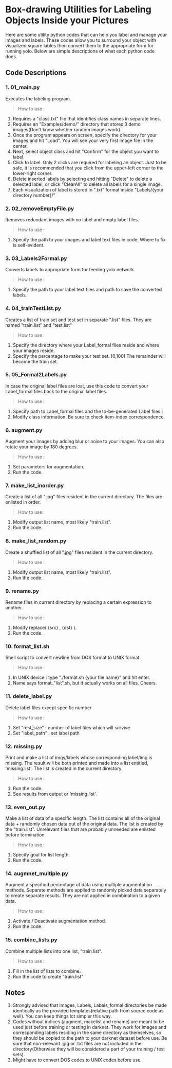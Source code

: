 # Box-drawing Utilities for Labeling Objects Inside your Pictures

Here are some utility python codes that can help you label and manage your images and labels. These codes allow you to surround your object with visualized square lables then convert them to the appropriate form for running yolo. Below are simple descriptions of what each python code does.

## Code Descriptions
### 1. 01_main.py
Executes the labeling program.
> How to use :
1. Requires a "class.txt" file that identifies class names in separate lines.
2. Requires an "Examples/demo/" directory that stores 3 demo images(Don't know whether random images work).
3. Once the program appears on screen, specify the directory for your images and hit "Load". You will see your very first image file in the center.
4. Next, select object class and hit "Confirm" for the object you want to label.
5. Click to label. Only 2 clicks are required for labeling an object. Just to be safe, it is recommended that you click from the upper-left corner to the lower-right corner.
6. Delete inserted labels by selecting and hitting "Delete" to delete a selected label, or click "ClearAll" to delete all labels for a single image.
7. Each visualization of label is stored in ".txt" format inside "Labels/{your directory number}/"

### 2. 02_removeEmptyFile.py
Removes redundant images with no label and empty label files.
> How to use :
1. Specify the path to your images and label text files in code. Where to fix is self-evident.

### 3. 03_Labels2Formal.py
Converts labels to appropriate form for feeding yolo network.
> How to use :
1. Specify the path to your label text files and path to save the converted labels.

### 4. 04_trainTestList.py
Creates a list of train set and test set in separate ".list" files. They are named "train.list" and "test.list"
> How to use :
1. Specify the directory where your Label_formal files reside and where your images reside.
2. Specify the percentage to make your test set. [0,100] The remainder will become the train set.

### 5. 05_Formal2Labels.py
In case the original label files are lost, use this code to convert your Label_formal files back to the original label files.
> How to use :
1. Specify path to Label_formal files and the to-be-generated Label files.i
2. Modify class information. Be sure to check item-index correspondence.

### 6. augment.py
Augment your images by adding blur or noise to your images. You can also rotate your image by 180 degrees.
> How to use :
1. Set parameters for augmentation.
2. Run the code.

### 7. make_list_inorder.py
Create a list of all ".jpg" files resident in the current directory. The files are enlisted in order.
> How to use :
1. Modify output list name, most likely "train.list".
2. Run the code.

### 8. make_list_random.py
Create a shuffled list of all ".jpg" files resident in the current directory.
> How to use :
1. Modify output list name, most likely "train.list".
2. Run the code.

### 9. rename.py
Rename files in current directory by replacing a certain expression to another.
> How to use :
1. Modify replace( {src} , {dst} ).
2. Run the code.

### 10. format_list.sh
Shell script to convert newline from DOS format to UNIX format.
> How to use :
1. In UNIX device : type "./format.sh {your file name}" and hit enter.
2. Name says format_"list".sh, but it actually works on all files. Cheers.

### 11. delete_label.py
Delete label files except specific number
> How to use :
1. Set "rest_size" : number of label files which will survive
2. Set "label_path" : set label path 

### 12. missing.py
Print and make a list of imgs/labels whose corresponding label/img is missing. The result will be both printed and made into a list entitled, 'missing.list'. The list is created in the current directory.
> How to use :
1. Run the code.
2. See results from output or 'missing.list'.

### 13. even_out.py
Make a list of data of a specific length. The list contains all of the original data + randomly chosen data out of the original data. The list is created by the "train.list". Unrelevant files that are probably unneeded are enlisted before termination. 
> How to use :
1. Specify goal for list length.
2. Run the code.

### 14. augmnet_multiple.py
Augment a specified percentage of data using multiple augmentation methods. Separate methods are applied to randomly picked data separately to create separate results. They are not applied in combination to a given data.
> How to use :
1. Activate / Deactivate augmentation method.
2. Run the code.

### 15. combine_lists.py
Combine multiple lists into one list, "train.list".
> How to use :
1. Fill in the list of lists to combine.
2. Run the code to create "train.list"

## Notes
1. Strongly advised that Images, Labels, Labels_formal directories be made identically as the provided templates(relative path from source code as well). You can keep things lot simpler this way.
2. Codes without indices (augment, makelist and rename) are meant to be used just before training or testing in darknet. They work for images and corresponding labels residing in the same directory as themselves, so they should be copied to the path to your darknet dataset before use. Be sure that non-relevant .jpg or .txt files are not included in the directory(Otherwise they will be considered a part of your training / test sets).
3. Might have to convert DOS codes to UNIX codes before use. 

